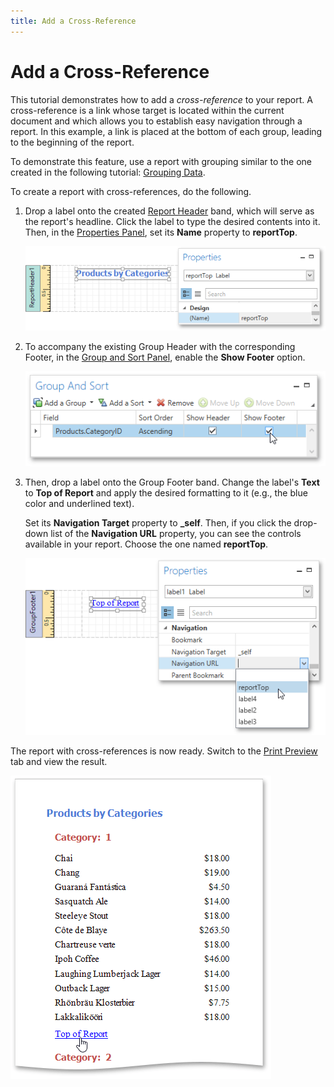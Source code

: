 ```yaml
---
title: Add a Cross-Reference
---
```

# Add a Cross-Reference
This tutorial demonstrates how to add a _cross-reference_ to your report. A cross-reference is a link whose target is located within the current document and which allows you to establish easy navigation through a report. In this example, a link is placed at the bottom of each group, leading to the beginning of the report.

To demonstrate this feature, use a report with grouping similar to the one created in the following tutorial: [Grouping Data](../../../../../../interface-elements-for-desktop/articles/report-designer/report-designer-for-wpf/creating-reports/shaping-data/grouping-data.md).

To create a report with cross-references, do the following.
1. Drop a label onto the created [Report Header](../../../../../../interface-elements-for-desktop/articles/report-designer/report-designer-for-wpf/report-elements/report-bands.md) band, which will serve as the report's headline. Click the label to type the desired contents into it. Then, in the [Properties Panel](../../../../../../interface-elements-for-desktop/articles/report-designer/report-designer-for-wpf/interface-elements/properties-panel.md), set its **Name** property to **reportTop**.
	
	![EUD_WpfReportDesigner_CrossReference_1](../../../../../images/Img123687.png)
2. To accompany the existing Group Header with the corresponding Footer, in the [Group and Sort Panel](../../../../../../interface-elements-for-desktop/articles/report-designer/report-designer-for-wpf/interface-elements/group-and-sort-panel.md), enable the **Show Footer** option.
	
	![EUD_WpfReportDesigner_CrossReference_2](../../../../../images/Img123688.png)
3. Then, drop a label onto the Group Footer band. Change the label's **Text** to **Top of Report** and apply the desired formatting to it (e.g., the blue color and underlined text).
	
	Set its **Navigation Target** property to **_self**. Then, if you click the drop-down list of the **Navigation URL** property, you can see the controls available in your report. Choose the one named **reportTop**.
	
	![EUD_WpfReportDesigner_CrossReference_3](../../../../../images/Img123689.png)

The report with cross-references is now ready. Switch to the [Print Preview](../../../../../../interface-elements-for-desktop/articles/report-designer/report-designer-for-wpf/document-preview.md) tab and view the result.

![EUD_WpfReportDesigner_CrossReference_Result](../../../../../images/Img123690.png)